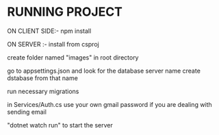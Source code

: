 
RUNNING PROJECT
=======
ON CLIENT SIDE:- npm install

ON SERVER :-
install from csproj

create folder named "images" in root directory

go to appsettings.json and look for the database server name create dstabase from that name

run necessary migrations

in Services/Auth.cs use your own gmail password if you are dealing with sending email

"dotnet watch run" to start the server
>>>>>>>
